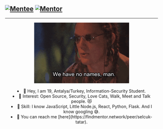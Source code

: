 [![Mentee](https://img.shields.io/badge/Find%20Mentor-I'm%20a%20mentee-blueviolet)](https://findmentor.network/peer/selcuk-tatar)
[![Mentor](https://img.shields.io/badge/Find%20Mentor-I'm%20a%20mentee-brightgreen)](https://findmentor.network/peer/selcuk-tatar)
---
---

<p align="center"><img src="https://github.com/tansionline/tansionline/blob/main/assets/nameless.gif?raw=true"></p>

<div align="center">
<li> 🎉 Hey, I am 19, Antalya/Turkey, Information-Security Student. </li>
<li> 🧐 Interest: Open Source, Security, Love Cats, Walk, Meet and Talk people. 😻 </li>
<li> 📝 Skill: I know JavaScript, Little Node.js, React, Python, Flask. And I know googling 😅. </li>
<li> 📙 You can reach me [here](https://findmentor.network/peer/selcuk-tatar). </li> 
</div>
